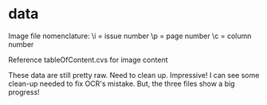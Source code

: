 # data

Image file nomenclature:
\i = issue number
\p = page number
\c = column number

Reference tableOfContent.cvs for image content


These data are still pretty raw. Need to clean up. 
Impressive! I can see some clean-up needed to fix OCR's mistake. But, the three files show a big progress!
